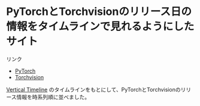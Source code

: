
# PyTorchとTorchvisionのリリース日の情報をタイムラインで見れるようにしたサイト

リンク

- [PyTorch](https://3sdd.github.io/version_timeline/pytorch.html)
- [Torchvision](https://3sdd.github.io/version_timeline/torchvision.html)



[Vertical Timeline](https://codyhouse.co/gem/vertical-timeline)
のタイムラインをもとにして、PyTorchとTorchvisionのリリース情報を時系列順に並べました。


<!-- 
# Responsive Vertical Timeline

An easy to customize, responsive timeline.

[Article on CodyHouse](https://codyhouse.co/gem/vertical-timeline)

[Demo](https://codyhouse.co/demo/vertical-timeline)
 
[License](https://codyhouse.co/license)

⚠️ A new version of this Experiment is available in our [Components Library](https://codyhouse.co/ds/components/app/vertical-timeline).

## Dependencies

This experiment is built upon the [CodyHouse Framework](https://github.com/CodyHouse/codyhouse-framework).

## Credits

Icons: [Nucleo Library](https://nucleoapp.com/) -->
